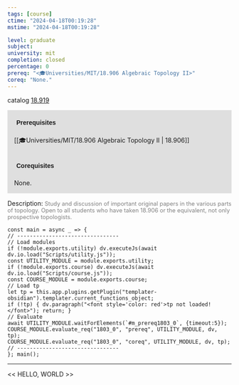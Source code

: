 ```yaml
---
tags: [course]
ctime: "2024-04-18T00:19:28"
mstime: "2024-04-18T00:19:28"

level: graduate
subject: 
university: mit
completion: closed
percentage: 0
prereq: "<🎓Universities/MIT/18.906 Algebraic Topology II>"
coreq: "None."
---
```


catalog [18.919](http://student.mit.edu/catalog/m18b.html#18.919)

<span style="display: block; padding: 15px; background-color: rgb(100, 100, 100, 0.2);"><font id="m_prereq1803_0" style="display: block; font-family: Arial, sans-serif; font-weight: bold; padding: 5px">Prerequisites</font><br><span id="prereq1803_0">[[🎓Universities/MIT/18.906 Algebraic Topology II | 18.906]]</span></span>
<span style="display: block; padding: 15px; background-color: rgb(100, 100, 100, 0.2);"><font id="m_coreq1803_0" style="display: block; font-family: Arial, sans-serif; font-weight: bold; padding: 5px">Corequisites</font><br><span id="coreq1803_0">None.</span></span>

<font style="">Description:</font>
<font style="color: grey; font-size: 0.8rem;">Study and discussion of important original papers in the various parts of topology. Open to all students who have taken 18.906 or the equivalent, not only prospective topologists.</font>

```dataviewjs
const main = async _ => {
// --------------------------------
// Load modules
if (!module.exports.utility) dv.executeJs(await dv.io.load("Scripts/utility.js"));
const UTILITY_MODULE = module.exports.utility;
if (!module.exports.course) dv.executeJs(await dv.io.load("Scripts/course.js"));
const COURSE_MODULE = module.exports.course;
// Load tp
let tp = this.app.plugins.getPlugin("templater-obsidian").templater.current_functions_object;
if (!tp) { dv.paragraph("<font style='color: red'>tp not loaded!</font>"); return; }
// Evaluate
await UTILITY_MODULE.waitForElements(`#m_prereq1803_0`, {timeout:5});
COURSE_MODULE.evaluate_req("1803_0", "prereq", UTILITY_MODULE, dv, tp);
COURSE_MODULE.evaluate_req("1803_0", "coreq", UTILITY_MODULE, dv, tp);
// --------------------------------
}; main();
```

---

<< HELLO, WORLD >>
